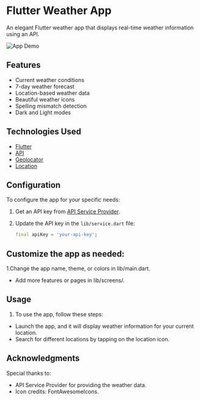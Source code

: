 # Flutter Weather App

An elegant Flutter weather app that displays real-time weather information using an API.

![App Demo](demo.gif)

## Features

- Current weather conditions
- 7-day weather forecast
- Location-based weather data
- Beautiful weather icons
- Spelling mismatch detection
- Dark and Light modes

## Technologies Used

- [Flutter](https://flutter.dev/)
- [API](https://your-api-url.com)
- [Geolocator](https://pub.dev/packages/geolocator)
- [Location](https://pub.dev/packages/location)

## Configuration

To configure the app for your specific needs:

1. Get an API key from [API Service Provider](https://your-api-provider.com).

2. Update the API key in the `lib/service.dart` file:

   ```dart
   final apiKey = 'your-api-key';
   
## Customize the app as needed:

1.Change the app name, theme, or colors in lib/main.dart.
  - Add more features or pages in lib/screens/.
    
## Usage
1. To use the app, follow these steps:
  - Launch the app, and it will display weather information for your current location.
  - Search for different locations by tapping on the location icon.

## Acknowledgments
Special thanks to:
  - API Service Provider for providing the weather data.
  - Icon credits: FontAwesomeIcons.
